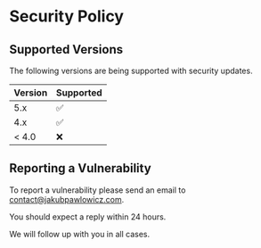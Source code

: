 # Security Policy

## Supported Versions

The following versions are being supported with security updates.

| Version | Supported          |
| ------- | ------------------ |
| 5.x     | :white_check_mark: |
| 4.x     | :white_check_mark: |
| < 4.0   | :x:                |

## Reporting a Vulnerability

To report a vulnerability please send an email to contact@jakubpawlowicz.com.

You should expect a reply within 24 hours.

We will follow up with you in all cases.
